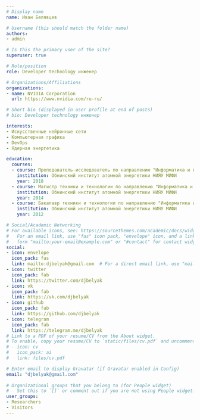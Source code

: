 ```yaml
---
# Display name
name: Иван Белявцев

# Username (this should match the folder name)
authors:
- admin

# Is this the primary user of the site?
superuser: true

# Role/position
role: Developer technology инженер

# Organizations/Affiliations
organizations:
- name: NVIDIA Corporation
  url: https://www.nvidia.com/ru-ru/

# Short bio (displayed in user profile at end of posts)
# bio: Developer technology инженер

interests:
- Искусственные нейронные сети
- Компьютерная графика
- DevOps
- Ядерная энергетика

education:
  courses:
  - course: Преподаватель-исследователь по направлению "Информатика и вычислительная техника"
    institution: Обнинский институт атомной энергетики НИЯУ МИФИ
    year: 2018
  - course: Магистр техники и технологии по направлению "Информатика и вычислительная техника"
    institution: Обнинский институт атомной энергетики НИЯУ МИФИ
    year: 2014
  - course: Бакалавр техники и технологии по направлению "Информатика и вычислительная техника"
    institution: Обнинский институт атомной энергетики НИЯУ МИФИ
    year: 2012

# Social/Academic Networking
# For available icons, see: https://sourcethemes.com/academic/docs/widgets/#icons
#   For an email link, use "fas" icon pack, "envelope" icon, and a link in the
#   form "mailto:your-email@example.com" or "#contact" for contact widget.
social:
- icon: envelope
  icon_pack: fas
  link: mailto:djbelyak@gmail.com  # For a direct email link, use "mailto:test@example.org".
- icon: twitter
  icon_pack: fab
  link: https://twitter.com/djbelyak
- icon: vk
  icon_pack: fab
  link: https://vk.com/djbelyak
- icon: github
  icon_pack: fab
  link: https://github.com/djbelyak
- icon: telegram
  icon_pack: fab
  link: https://telegram.me/djbelyak
# Link to a PDF of your resume/CV from the About widget.
# To enable, copy your resume/CV to `static/files/cv.pdf` and uncomment the lines below.  
# - icon: cv
#   icon_pack: ai
#   link: files/cv.pdf

# Enter email to display Gravatar (if Gravatar enabled in Config)
email: "djbelyak@gmail.com"
  
# Organizational groups that you belong to (for People widget)
#   Set this to `[]` or comment out if you are not using People widget.  
user_groups:
- Researchers
- Visitors
---
```

